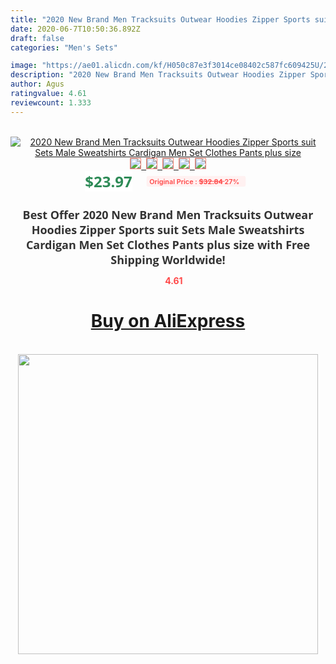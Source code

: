 ```yaml
---
title: "2020 New Brand Men Tracksuits Outwear Hoodies Zipper Sports suit Sets Male Sweatshirts Cardigan Men Set Clothes Pants plus size"
date: 2020-06-7T10:50:36.892Z
draft: false
categories: "Men's Sets"

image: "https://ae01.alicdn.com/kf/H050c87e3f3014ce08402c587fc609425U/2020-New-Brand-Men-Tracksuits-Outwear-Hoodies-Zipper-Sports-suit-Sets-Male-Sweatshirts-Cardigan-Men-Set.jpg"
description: "2020 New Brand Men Tracksuits Outwear Hoodies Zipper Sports suit Sets Male Sweatshirts Cardigan Men Set Clothes Pants plus size"
author: Agus
ratingvalue: 4.61
reviewcount: 1.333
---
```

<br>
<div style="text-align: center;">
<a href="https://s.click.aliexpress.com/e/_AUa71L" target="_blank" rel="nofollow noopener noreferrer"><img alt="2020 New Brand Men Tracksuits Outwear Hoodies Zipper Sports suit Sets Male Sweatshirts Cardigan Men Set Clothes Pants plus size" class="magnifier-image" src="https://ae01.alicdn.com/kf/H050c87e3f3014ce08402c587fc609425U/2020-New-Brand-Men-Tracksuits-Outwear-Hoodies-Zipper-Sports-suit-Sets-Male-Sweatshirts-Cardigan-Men-Set.jpg_640x640.jpg">
<br>
<img style="border:1px solid salmon" src="https://ae01.alicdn.com/kf/H050c87e3f3014ce08402c587fc609425U/2020-New-Brand-Men-Tracksuits-Outwear-Hoodies-Zipper-Sports-suit-Sets-Male-Sweatshirts-Cardigan-Men-Set.jpg_120x120.jpg">&nbsp;&nbsp;<img style="border:1px solid salmon" src="https://ae01.alicdn.com/kf/Hda37771b52c640d6a13de963c3a340c7j/2020-New-Brand-Men-Tracksuits-Outwear-Hoodies-Zipper-Sports-suit-Sets-Male-Sweatshirts-Cardigan-Men-Set.jpg_120x120.jpg">&nbsp;&nbsp;<img style="border:1px solid salmon" src="https://ae01.alicdn.com/kf/Hee5c833efdb44bbdaaf9cefd37dec91ai/2020-New-Brand-Men-Tracksuits-Outwear-Hoodies-Zipper-Sports-suit-Sets-Male-Sweatshirts-Cardigan-Men-Set.jpg_120x120.jpg">&nbsp;&nbsp;<img style="border:1px solid salmon" src="https://ae01.alicdn.com/kf/Hd825af064c744b1a95cf068d9f87da30b/2020-New-Brand-Men-Tracksuits-Outwear-Hoodies-Zipper-Sports-suit-Sets-Male-Sweatshirts-Cardigan-Men-Set.jpg_120x120.jpg">&nbsp;&nbsp;<img style="border:1px solid salmon" src="https://ae01.alicdn.com/kf/H9ca583bc46744cd192968a817e93de2eL/2020-New-Brand-Men-Tracksuits-Outwear-Hoodies-Zipper-Sports-suit-Sets-Male-Sweatshirts-Cardigan-Men-Set.jpg_120x120.jpg"></a></div><br0>
<div style="text-align: center;"><span style="background-color: white; border: 0px; box-sizing: border-box; color: seagreen; display: inline-block; font-family: &quot;open sans&quot; , &quot;arial&quot; , &quot;helvetica&quot; , sans-serif , &quot;heiti&quot;; font-size: 24px; font-stretch: inherit; font-weight: 700; line-height: inherit; margin: 0px 10px 0px 0px; padding: 0px; vertical-align: middle;">$23.97 </span>
<span style="background: rgb(255 , 241 , 241); border-radius: 3px; border: 0px; box-sizing: border-box; color: #ff4747; display: inline-block; font-family: inherit; font-size: 12px; font-stretch: inherit; font-style: inherit; font-variant: inherit; font-weight: 600; line-height: inherit; margin: 0px; padding: 2px 5px; transform: scale(0.9); vertical-align: middle;">Original Price : <b style="text-decoration: line-through;">$32.84 </b> 27%&nbsp;&nbsp;</span></div>
<h1 style="color: #333333; display: inline-block; font-family: &quot;open sans&quot; , &quot;arial&quot; , &quot;helvetica&quot; , sans-serif , &quot;heiti&quot;; font-size: 18px; font-stretch: inherit; font-weight: 700; text-align: center;">Best Offer 2020 New Brand Men Tracksuits Outwear Hoodies Zipper Sports suit Sets Male Sweatshirts Cardigan Men Set Clothes Pants plus size with Free Shipping Worldwide!</h1>
<div style="color: #ff4747; text-align: center;">
<img src="https://4.bp.blogspot.com/-M0ZcTcb-5uY/XleCXlxnR4I/AAAAAAAAAEc/OrjgMkXV1oMQFaCRZj5HQwOCBcu3w1FegCPcBGAYYCw/s1600/star.png" style="height: 15px;">&nbsp;<b>4.61</b></div>
<div class="button_cont" align="center"><a class="buynow_a" href="https://s.click.aliexpress.com/e/_AUa71L" target="_blank" rel="nofollow noopener noreferrer"><H1>Buy on AliExpress</H1></a></div><br>
<div class="separator" style="clear: both; text-align: center;">
<img src="https://lh3.googleusercontent.com/-pTy5HemUv9M/XlePHvY0dAI/AAAAAAAAAE4/0nX5iRUoIWY8eMW9Dpxeirr157OZliDIgCLcBGAsYHQ/s1600/badge.gif" width="480">
</div>
